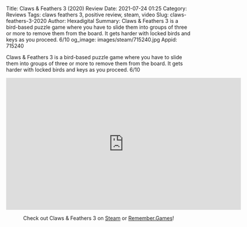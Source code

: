 Title: Claws & Feathers 3 (2020) Review
Date: 2021-07-24 01:25
Category: Reviews
Tags: claws feathers 3, positive review, steam, video
Slug: claws-feathers-3-2020
Author: Hexadigital
Summary: Claws & Feathers 3 is a bird-based puzzle game where you have to slide them into groups of three or more to remove them from the board. It gets harder with locked birds and keys as you proceed. 6/10
og_image: images/steam/715240.jpg
Appid: 715240

Claws & Feathers 3 is a bird-based puzzle game where you have to slide them into groups of three or more to remove them from the board. It gets harder with locked birds and keys as you proceed. 6/10

<center><iframe src="https://www.youtube.com/embed/WNy5J5yjk50?feature=oembed" allow="accelerometer; autoplay; encrypted-media; gyroscope; picture-in-picture" width="640" height="360" frameborder="0"></iframe>

Check out Claws & Feathers 3 on [Steam](https://store.steampowered.com/app/715240/?curator_clanid=34633900) or [Remember.Games](https://remember.games/game/994/)!</center>